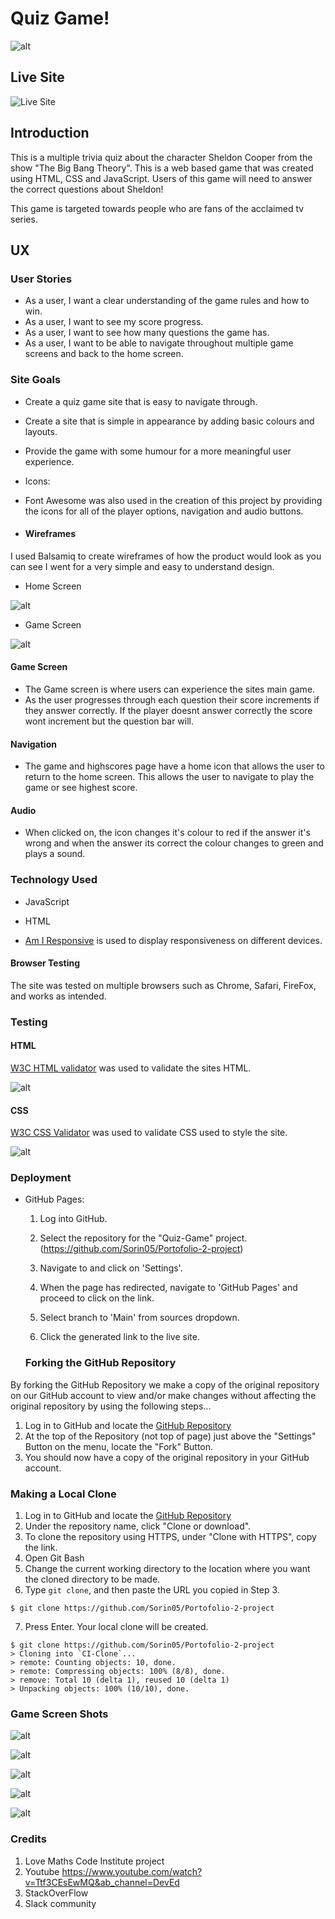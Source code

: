 # Quiz Game!

![alt](documents/responsive.PNG)

## Live Site 
   
   ![Live Site](https://sorin05.github.io/Portofolio-2-project/)

## Introduction
This is a multiple trivia quiz about the character Sheldon Cooper from the show "The Big Bang Theory". This is a web based game that was created using HTML, CSS and JavaScript. Users of this game will need to answer the correct questions about Sheldon!

This game is targeted towards people who are fans of the acclaimed tv series.

## UX

### User Stories

* As a user, I want a clear understanding of the game rules and how to win.
* As a user, I want to see my score progress.
* As a user, I want to see how many questions the game has.
* As a user, I want to be able to navigate throughout multiple game screens and back to the home screen.

### Site Goals

* Create a quiz game site that is easy to navigate through.
* Create a site that is simple in appearance by adding basic colours and layouts.
* Provide the game with some humour for a more meaningful user experience.


* Icons:

- Font Awesome was also used in the creation of this project by providing the icons for all of the player options, navigation and audio buttons.

* #### Wireframes

I used Balsamiq to create wireframes of how the product would look as you can see I went for a very simple and easy to understand design.


* Home Screen


![alt](documents/wireframe2.PNG)


* Game Screen

![alt](documents/wireframe1.PNG)


#### Game Screen

- The Game screen is where users can experience the sites main game.
- As the user progresses through each question their score increments if they answer correctly. If the player doesnt answer correctly the score wont increment but the question bar will.


#### Navigation

- The game and highscores page  have a home icon that allows the user to return to the home screen. This allows the user to navigate to play the game or see highest score.


#### Audio

- When clicked on, the icon changes it's colour to red if the answer it's wrong and when the answer its correct the colour changes to green and plays a sound.


### Technology Used

* JavaScript

* HTML

* [Am I Responsive](http://ami.responsivedesign.is/#) is used to display responsiveness on different devices.

#### Browser Testing

The site was tested on multiple browsers such as Chrome, Safari, FireFox, and works as intended.

### Testing

#### HTML

[W3C HTML validator](https://validator.w3.org/nu/#textarea) was used to validate the sites HTML. 

![alt](documents/htmlTest.PNG)


#### CSS

[W3C CSS Validator](https://jigsaw.w3.org/css-validator/validator) was used to validate CSS used to style the site.

![alt](documents/CSSvalidator.PNG)



### Deployment

* GitHub Pages:

    1. Log into GitHub.

    2. Select the repository for the "Quiz-Game" project. (https://github.com/Sorin05/Portofolio-2-project)

    3. Navigate to and click on 'Settings'.

    4. When the page has redirected, navigate to 'GitHub Pages' and proceed to click on the link.

    5. Select branch to 'Main' from sources dropdown.

    6. Click the generated link to the live site.

     ### Forking the GitHub Repository

By forking the GitHub Repository we make a copy of the original repository on our GitHub account to view and/or make changes without affecting the original repository by using the following steps...

1. Log in to GitHub and locate the [GitHub Repository](https://github.com/Sorin05/Portofolio-2-project)
2. At the top of the Repository (not top of page) just above the "Settings" Button on the menu, locate the "Fork" Button.
3. You should now have a copy of the original repository in your GitHub account.

### Making a Local Clone

1. Log in to GitHub and locate the [GitHub Repository](https://github.com/Sorin05/Portofolio-2-project)
2. Under the repository name, click "Clone or download".
3. To clone the repository using HTTPS, under "Clone with HTTPS", copy the link.
4. Open Git Bash
5. Change the current working directory to the location where you want the cloned directory to be made.
6. Type `git clone`, and then paste the URL you copied in Step 3.

```
$ git clone https://github.com/Sorin05/Portofolio-2-project
```

7. Press Enter. Your local clone will be created.

```
$ git clone https://github.com/Sorin05/Portofolio-2-project
> Cloning into `CI-Clone`...
> remote: Counting objects: 10, done.
> remote: Compressing objects: 100% (8/8), done.
> remove: Total 10 (delta 1), reused 10 (delta 1)
> Unpacking objects: 100% (10/10), done.
```

### Game Screen Shots


![alt](documents/Screenshot1.PNG)

![alt](documents/Screenshot2.PNG)

![alt](documents/Screenshot3.PNG)

![alt](documents/Screenshot4.PNG)

![alt](documents/Screenshot5.PNG)


### Credits

1. Love Maths Code Institute project
2. Youtube  https://www.youtube.com/watch?v=Ttf3CEsEwMQ&ab_channel=DevEd
3. StackOverFlow
4. Slack community